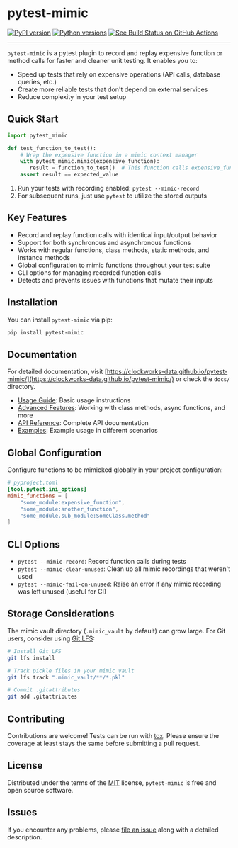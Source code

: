 # pytest-mimic

[![PyPI version](https://img.shields.io/pypi/v/pytest-mimic.svg)](https://pypi.org/project/pytest-mimic)
[![Python versions](https://img.shields.io/pypi/pyversions/pytest-mimic.svg)](https://pypi.org/project/pytest-mimic)
[![See Build Status on GitHub Actions](https://github.com/clockworks-data/pytest-mimic/actions/workflows/main.yml/badge.svg)](https://github.com/clockworks-data/pytest-mimic/actions/workflows/main.yml)

---

`pytest-mimic` is a pytest plugin to record and replay expensive function or method calls for faster and cleaner unit testing. It enables you to:

- Speed up tests that rely on expensive operations (API calls, database queries, etc.)
- Create more reliable tests that don't depend on external services
- Reduce complexity in your test setup

## Quick Start

```python
import pytest_mimic

def test_function_to_test():
    # Wrap the expensive function in a mimic context manager
    with pytest_mimic.mimic(expensive_function):
       result = function_to_test()  # This function calls expensive_function internally
    assert result == expected_value
```

1. Run your tests with recording enabled: `pytest --mimic-record`
2. For subsequent runs, just use `pytest` to utilize the stored outputs

## Key Features

- Record and replay function calls with identical input/output behavior
- Support for both synchronous and asynchronous functions
- Works with regular functions, class methods, static methods, and instance methods
- Global configuration to mimic functions throughout your test suite
- CLI options for managing recorded function calls
- Detects and prevents issues with functions that mutate their inputs

## Installation

You can install `pytest-mimic` via pip:

```bash
pip install pytest-mimic
```

## Documentation

For detailed documentation, visit [https://clockworks-data.github.io/pytest-mimic/](https://clockworks-data.github.io/pytest-mimic/) or check the `docs/` directory.

- [Usage Guide](https://clockworks-data.github.io/pytest-mimic/usage/): Basic usage instructions
- [Advanced Features](https://clockworks-data.github.io/pytest-mimic/advanced/): Working with class methods, async functions, and more
- [API Reference](https://clockworks-data.github.io/pytest-mimic/api/): Complete API documentation
- [Examples](https://clockworks-data.github.io/pytest-mimic/examples/): Example usage in different scenarios

## Global Configuration

Configure functions to be mimicked globally in your project configuration:

```toml
# pyproject.toml
[tool.pytest.ini_options]
mimic_functions = [
    "some_module:expensive_function",
    "some_module:another_function",
    "some_module.sub_module:SomeClass.method"
]
```

## CLI Options

- `pytest --mimic-record`: Record function calls during tests
- `pytest --mimic-clear-unused`: Clean up all mimic recordings that weren't used
- `pytest --mimic-fail-on-unused`: Raise an error if any mimic recording was left unused (useful for CI)

## Storage Considerations

The mimic vault directory (`.mimic_vault` by default) can grow large. For Git users, consider using [Git LFS](https://git-lfs.github.com/):

```bash
# Install Git LFS
git lfs install

# Track pickle files in your mimic vault
git lfs track ".mimic_vault/**/*.pkl"

# Commit .gitattributes
git add .gitattributes
```

## Contributing

Contributions are welcome! Tests can be run with [tox](https://tox.readthedocs.io/en/latest/). Please ensure the coverage at least stays the same before submitting a pull request.

## License

Distributed under the terms of the [MIT](https://opensource.org/licenses/MIT) license, `pytest-mimic` is free and open source software.

## Issues

If you encounter any problems, please [file an issue](https://github.com/clockworks-data/pytest-mimic/issues) along with a detailed description.